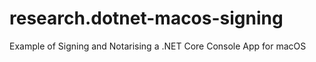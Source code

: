 # research.dotnet-macos-signing
Example of Signing and Notarising a .NET Core Console App for macOS
